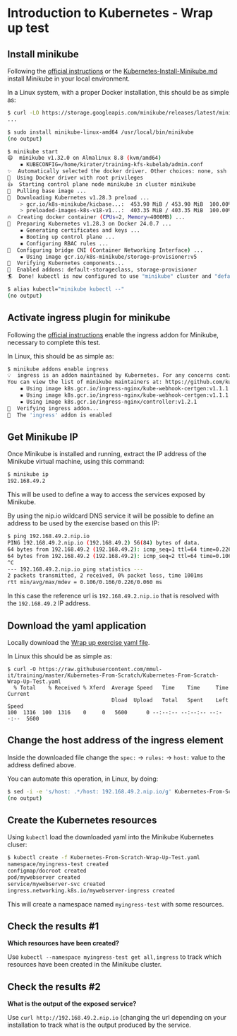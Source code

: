 # Introduction to Kubernetes - Wrap up test

## Install minikube

Following the [official instructions](https://minikube.sigs.k8s.io/docs/start/)
or the [Kubernetes-Install-Minikube.md](../Common/Kubernetes-Install-Minikube.md)
install Minikube in your local environment.

In a Linux system, with a proper Docker installation, this should be as simple
as:

```sh
$ curl -LO https://storage.googleapis.com/minikube/releases/latest/minikube-linux-amd64
...

$ sudo install minikube-linux-amd64 /usr/local/bin/minikube
(no output)

$ minikube start
😄  minikube v1.32.0 on Almalinux 8.8 (kvm/amd64)
    ▪ KUBECONFIG=/home/kirater/training-kfs-kubelab/admin.conf
✨  Automatically selected the docker driver. Other choices: none, ssh
📌  Using Docker driver with root privileges
👍  Starting control plane node minikube in cluster minikube
🚜  Pulling base image ...
💾  Downloading Kubernetes v1.28.3 preload ...
    > gcr.io/k8s-minikube/kicbase...:  453.90 MiB / 453.90 MiB  100.00% 38.88 M
    > preloaded-images-k8s-v18-v1...:  403.35 MiB / 403.35 MiB  100.00% 30.82 M
🔥  Creating docker container (CPUs=2, Memory=4000MB) ...
🐳  Preparing Kubernetes v1.28.3 on Docker 24.0.7 ...
    ▪ Generating certificates and keys ...
    ▪ Booting up control plane ...
    ▪ Configuring RBAC rules ...
🔗  Configuring bridge CNI (Container Networking Interface) ...
    ▪ Using image gcr.io/k8s-minikube/storage-provisioner:v5
🔎  Verifying Kubernetes components...
🌟  Enabled addons: default-storageclass, storage-provisioner
🏄  Done! kubectl is now configured to use "minikube" cluster and "default" namespace by default

$ alias kubectl="minikube kubectl --"
(no output)
```

## Activate ingress plugin for minikube

Following the [official instructions](https://kubernetes.io/docs/tasks/access-application-cluster/ingress-minikube/#enable-the-ingress-controller)
enable the ingress addon for Minikube, necessary to complete this test.

In Linux, this should be as simple as:

```sh
$ minikube addons enable ingress
💡  ingress is an addon maintained by Kubernetes. For any concerns contact minikube on GitHub.
You can view the list of minikube maintainers at: https://github.com/kubernetes/minikube/blob/master/OWNERS
    ▪ Using image k8s.gcr.io/ingress-nginx/kube-webhook-certgen:v1.1.1
    ▪ Using image k8s.gcr.io/ingress-nginx/kube-webhook-certgen:v1.1.1
    ▪ Using image k8s.gcr.io/ingress-nginx/controller:v1.2.1
🔎  Verifying ingress addon...
🌟  The 'ingress' addon is enabled
```

## Get Minikube IP

Once Minikube is installed and running, extract the IP address of the Minikube
virtual machine, using this command:

```sh
$ minikube ip
192.168.49.2
```

This will be used to define a way to access the services exposed by Minikube.

By using the nip.io wildcard DNS service it will be possible to define an
address to be used by the exercise based on this IP:

```sh
$ ping 192.168.49.2.nip.io
PING 192.168.49.2.nip.io (192.168.49.2) 56(84) bytes of data.
64 bytes from 192.168.49.2 (192.168.49.2): icmp_seq=1 ttl=64 time=0.226 ms
64 bytes from 192.168.49.2 (192.168.49.2): icmp_seq=2 ttl=64 time=0.106 ms
^C
--- 192.168.49.2.nip.io ping statistics ---
2 packets transmitted, 2 received, 0% packet loss, time 1001ms
rtt min/avg/max/mdev = 0.106/0.166/0.226/0.060 ms
```

In this case the reference url is `192.168.49.2.nip.io` that is resolved with
the `192.168.49.2` IP address.

## Download the yaml application

Locally download the [Wrap up exercise yaml file](Kubernetes-From-Scratch-Wrap-Up-Test.yaml).

In Linux this should be as simple as:

```console
$ curl -O https://raw.githubusercontent.com/mmul-it/training/master/Kubernetes-From-Scratch/Kubernetes-From-Scratch-Wrap-Up-Test.yaml
  % Total    % Received % Xferd  Average Speed   Time    Time     Time  Current
                                 Dload  Upload   Total   Spent    Left  Speed
100  1316  100  1316    0     0   5600      0 --:--:-- --:--:-- --:--:--  5600
```

## Change the host address of the ingress element

Inside the downloaded file change the `spec:` -> `rules:` -> `host:` value to
the address defined above.

You can automate this operation, in Linux, by doing:

```sh
$ sed -i -e 's/host: .*/host: 192.168.49.2.nip.io/g' Kubernetes-From-Scratch-Wrap-Up-Test.yaml
(no output)
```

## Create the Kubernetes resources

Using `kubectl` load the downloaded yaml into the Minikube Kubernetes cluser:

```sh
$ kubectl create -f Kubernetes-From-Scratch-Wrap-Up-Test.yaml
namespace/myingress-test created
configmap/docroot created
pod/mywebserver created
service/mywebserver-svc created
ingress.networking.k8s.io/mywebserver-ingress created
```

This will create a namespace named `myingress-test` with some resources.

## Check the results #1

**Which resources have been created?**

Use `kubectl --namespace myingress-test get all,ingress` to track which
resources have been created in the Minikube cluster.

## Check the results #2

**What is the output of the exposed service?**

Use `curl http://192.168.49.2.nip.io` (changing the url depending on your
installation to track what is the output produced by the service.
